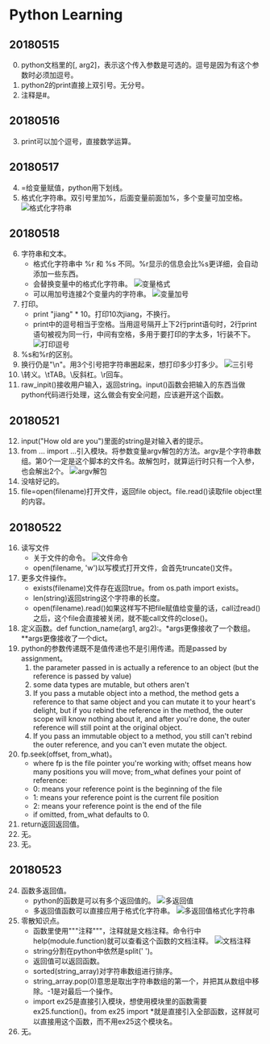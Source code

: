 # Python Learning

## 20180515
0. python文档里的[, arg2]，表示这个传入参数是可选的。逗号是因为有这个参数时必须加逗号。
1. python2的print直接上双引号。无分号。
2. 注释是#。

## 20180516
3. print可以加个逗号，直接数学运算。

## 20180517
4. =给变量赋值，python用下划线。
5. 格式化字符串。双引号里加%，后面变量前面加%，多个变量可加空格。
![格式化字符串](https://ws1.sinaimg.cn/large/e2989da6ly1fre3n9xu00j20g60163yd.jpg)

## 20180518
6. 字符串和文本。
    - 格式化字符串中 %r 和 %s 不同。%r显示的信息会比%s更详细，会自动添加一些东西。
    - 会替换变量中的格式化字符串。
    ![变量格式](https://ws1.sinaimg.cn/large/e2989da6ly1frfasvnd8sj20h1033mx3.jpg)
    - 可以用加号连接2个变量内的字符串。
    ![变量加号](https://ws1.sinaimg.cn/large/e2989da6ly1frfaugmzooj20bc02mq2s.jpg)
7. 打印。
    - print "jiang" * 10。打印10次jiang，不换行。
    - print中的逗号相当于空格。当用逗号隔开上下2行print语句时，2行print语句被视为同一行，中间有空格，多用于要打印的字太多，1行装不下。
    ![打印逗号](https://ws1.sinaimg.cn/large/e2989da6ly1frfhrlejm7j20mq029weh.jpg)
8. %s和%r的区别。
9. 换行仍是"\n"。用3个引号把字符串圈起来，想打印多少打多少。
![三引号](https://ws1.sinaimg.cn/large/e2989da6ly1frfi2t7f18j20e703saa2.jpg)
10. \转义。\tTAB。\\反斜杠。\r回车。
11. raw_inpit()接收用户输入，返回string。input()函数会把输入的东西当做python代码进行处理，这么做会有安全问题，应该避开这个函数。

## 20180521
12. input("How old are you")里面的string是对输入者的提示。
13. from ... import ...引入模块。将参数变量argv解包的方法。argv是个字符串数组。第0个一定是这个脚本的文件名。故解包时，就算运行时只有一个入参，也会解出2个。
![argv解包](https://ws1.sinaimg.cn/large/e2989da6ly1fritalyavcj20ek02et8k.jpg)
14. 没啥好记的。
15. file=open(filename)打开文件，返回file object。file.read()读取file object里的内容。

## 20180522
16. 读写文件
    - 关于文件的命令。
    ![文件命令](https://ws1.sinaimg.cn/large/e2989da6ly1frk5ede3yhj20hw04tdgp.jpg)
    - open(filename, 'w')以写模式打开文件，会首先truncate()文件。
17. 更多文件操作。
    - exists(filename)文件存在返回true。from os.path import exists。
    - len(string)返回string这个字符串的长度。
    - open(filename).read()如果这样写不把file赋值给变量的话，call过read()之后，这个file会直接被关闭，就不能call文件的close()。
18. 定义函数。def function_name(arg1, arg2):。*args更像接收了一个数组。**args更像接收了一个dict。
19. python的参数传递既不是值传递也不是引用传递。而是passed by assignment。
    1. the parameter passed in is actually a reference to an object (but the reference is passed by value)
    2. some data types are mutable, but others aren't
    3. If you pass a mutable object into a method, the method gets a reference to that same object and you can mutate it to your heart's delight, but if you rebind the reference in the method, the outer scope will know nothing about it, and after you're done, the outer reference will still point at the original object.
    4. If you pass an immutable object to a method, you still can't rebind the outer reference, and you can't even mutate the object.
20. fp.seek(offset, from_what)。
    - where fp is the file pointer you're working with; offset means how many positions you will move; from_what defines your point of reference:
    - 0: means your reference point is the beginning of the file
    - 1: means your reference point is the current file position
    - 2: means your reference point is the end of the file
    - if omitted, from_what defaults to 0.
21. return返回返回值。
22. 无。
23. 无。

## 20180523
24. 函数多返回值。
    - python的函数是可以有多个返回值的。
    ![多返回值](https://ws1.sinaimg.cn/large/e2989da6ly1frl1nzg797j20b3049glj.jpg)
    - 多返回值函数可以直接应用于格式化字符串。
    ![多返回值格式化字符串](https://ws1.sinaimg.cn/large/e2989da6ly1frl2hn6yfrj20i900oa9v.jpg)
25. 零散知识点。
    - 函数里使用"""注释"""，注释就是文档注释。命令行中help(module.function)就可以查看这个函数的文档注释。
    ![文档注释](https://ws1.sinaimg.cn/large/e2989da6ly1frl24bsszwj20bc023glg.jpg)
    - string分割在python中依然是split(' ')。
    - 返回值可以返回函数。
    - sorted(string_array)对字符串数组进行排序。
    - string_array.pop(0)意思是取出字符串数组的第一个，并把其从数组中移除。-1是对最后一个操作。
    - import ex25是直接引入模块，想使用模块里的函数需要ex25.function()。from ex25 import *就是直接引入全部函数，这样就可以直接用这个函数，而不用ex25这个模块名。
26. 无。







